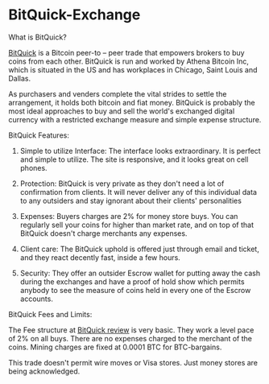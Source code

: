 # BitQuick-Exchange

What is BitQuick? 

<a href="https://coinpedia.org/exchange/bitquick/">BitQuick</A> is a Bitcoin peer-to – peer trade that empowers brokers to buy coins from each other. BitQuick is run and worked by Athena Bitcoin Inc, which is situated in the US and has workplaces in Chicago, Saint Louis and Dallas. 

As purchasers and venders complete the vital strides to settle the arrangement, it holds both bitcoin and fiat money. BitQuick is probably the most ideal approaches to buy and sell the world's exchanged digital currency with a restricted exchange measure and simple expense structure. 

BitQuick Features: 

1.	Simple to utilize Interface: The interface looks extraordinary. It is perfect and simple to utilize. The site is responsive, and it looks great on cell phones. 

2.	Protection: BitQuick is very private as they don't need a lot of confirmation from clients. It will never deliver any of this individual data to any outsiders and stay ignorant about their clients' personalities 

3.	Expenses: Buyers charges are 2% for money store buys. You can regularly sell your coins for higher than market rate, and on top of that BitQuick doesn't charge merchants any expenses. 

4.	Client care: The BitQuick uphold is offered just through email and ticket, and they react decently fast, inside a few hours. 

5.	Security: They offer an outsider Escrow wallet for putting away the cash during the exchanges and have a proof of hold show which permits anybody to see the measure of coins held in every one of the Escrow accounts. 

BitQuick Fees and Limits: 

The Fee structure at <a href="https://coinpedia.org/exchange/bitquick/">BitQuick review</A> is very basic. They work a level pace of 2% on all buys. There are no expenses charged to the merchant of the coins. Mining charges are fixed at 0.0001 BTC for BTC-bargains. 

This trade doesn't permit wire moves or Visa stores. Just money stores are being acknowledged.
